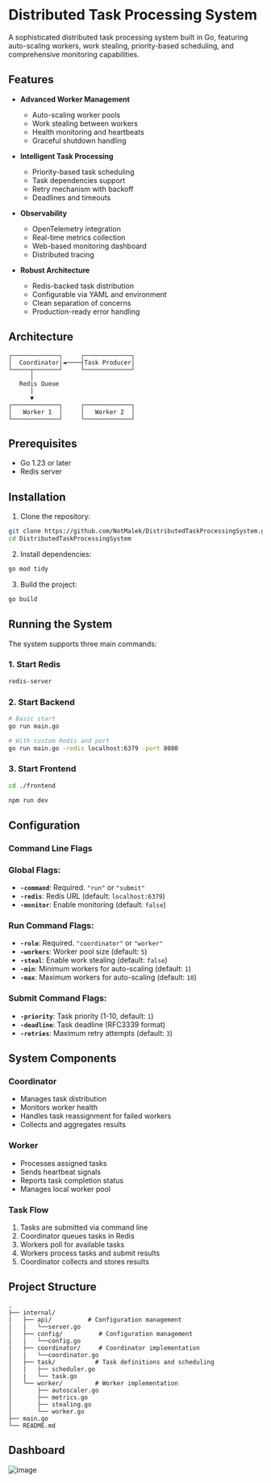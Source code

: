 # Distributed Task Processing System

A sophisticated distributed task processing system built in Go, featuring auto-scaling workers, work stealing, priority-based scheduling, and comprehensive monitoring capabilities.

## Features

- **Advanced Worker Management**
    - Auto-scaling worker pools
    - Work stealing between workers
    - Health monitoring and heartbeats
    - Graceful shutdown handling

- **Intelligent Task Processing**
    - Priority-based task scheduling
    - Task dependencies support
    - Retry mechanism with backoff
    - Deadlines and timeouts

- **Observability**
    - OpenTelemetry integration
    - Real-time metrics collection
    - Web-based monitoring dashboard
    - Distributed tracing

- **Robust Architecture**
    - Redis-backed task distribution
    - Configurable via YAML and environment
    - Clean separation of concerns
    - Production-ready error handling

## Architecture

```
┌─────────────┐     ┌─────────────┐
│  Coordinator│◄────┤Task Producer│
└─────┬───────┘     └─────────────┘
      │
   Redis Queue
      │
      ▼
┌─────────────┐     ┌─────────────┐
│   Worker 1  │     │   Worker 2  │
└─────────────┘     └─────────────┘
```

## Prerequisites

- Go 1.23 or later
- Redis server

## Installation

1. Clone the repository:
```bash
git clone https://github.com/NotMalek/DistributedTaskProcessingSystem.git
cd DistributedTaskProcessingSystem
```

2. Install dependencies:
```bash
go mod tidy
```

3. Build the project:
```bash
go build
```

## Running the System

The system supports three main commands:

### 1. Start Redis
```bash
redis-server
```

### 2. Start Backend
```bash
# Basic start
go run main.go

# With custom Redis and port
go run main.go -redis localhost:6379 -port 8080
```

### 3. Start Frontend
```bash
cd ./frontend

npm run dev
```

## Configuration

### Command Line Flags

### Global Flags:

- **`-command`**: Required. `"run"` or `"submit"`
- **`-redis`**: Redis URL (default: `localhost:6379`)
- **`-monitor`**: Enable monitoring (default: `false`)

### Run Command Flags:

- **`-role`**: Required. `"coordinator"` or `"worker"`
- **`-workers`**: Worker pool size (default: `5`)
- **`-steal`**: Enable work stealing (default: `false`)
- **`-min`**: Minimum workers for auto-scaling (default: `1`)
- **`-max`**: Maximum workers for auto-scaling (default: `10`)

### Submit Command Flags:

- **`-priority`**: Task priority (1-10, default: `1`)
- **`-deadline`**: Task deadline (RFC3339 format)
- **`-retries`**: Maximum retry attempts (default: `3`)

## System Components

### Coordinator
- Manages task distribution
- Monitors worker health
- Handles task reassignment for failed workers
- Collects and aggregates results

### Worker
- Processes assigned tasks
- Sends heartbeat signals
- Reports task completion status
- Manages local worker pool

### Task Flow
1. Tasks are submitted via command line
2. Coordinator queues tasks in Redis
3. Workers poll for available tasks
4. Workers process tasks and submit results
5. Coordinator collects and stores results

## Project Structure

```
.
├── internal/
|   ├── api/          # Configuration management
|   |   └──server.go
│   ├── config/          # Configuration management
|   |   └──config.go
│   ├── coordinator/     # Coordinator implementation
|   |   └──coordinator.go
│   ├── task/           # Task definitions and scheduling
│   |   ├── scheduler.go
│   |   └── task.go
│   └── worker/         # Worker implementation
│       ├── autoscaler.go
│       ├── metrics.go
│       ├── stealing.go
│       └── worker.go
├── main.go
└── README.md
```
## Dashboard

![image](https://github.com/user-attachments/assets/0c9fd0f2-e135-4338-b111-84ee4db23d0b)

